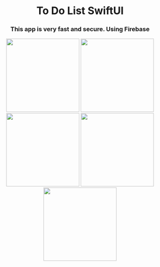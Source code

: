 <h1 align="center">To Do List SwiftUI</h1>
<h3 align="center">This app is very fast and secure. Using Firebase</h3>

<p align="center">
  <img src="https://github.com/Increase12345/ToDoList-SwiftUI/assets/98255061/5f2cdbf6-503a-4058-b80a-152af45ec6c5" width="200" />
  <img src="https://github.com/Increase12345/ToDoList-SwiftUI/assets/98255061/6f20db90-3a54-4c81-9f27-ba38e1e6c09f" width="200" />
  <img src="https://github.com/Increase12345/ToDoList-SwiftUI/assets/98255061/ee497f5a-b35f-4d4e-a53e-7d70caa155d3" width="200" />
  <img src="https://github.com/Increase12345/ToDoList-SwiftUI/assets/98255061/0b8b40eb-c44e-4c00-a24d-c8f213d7be1c" width="200" />
  <img src="https://github.com/Increase12345/ToDoList-SwiftUI/assets/98255061/52a2dae1-a6cc-48f3-b051-a50984f137ed" width="200" />
</p>
